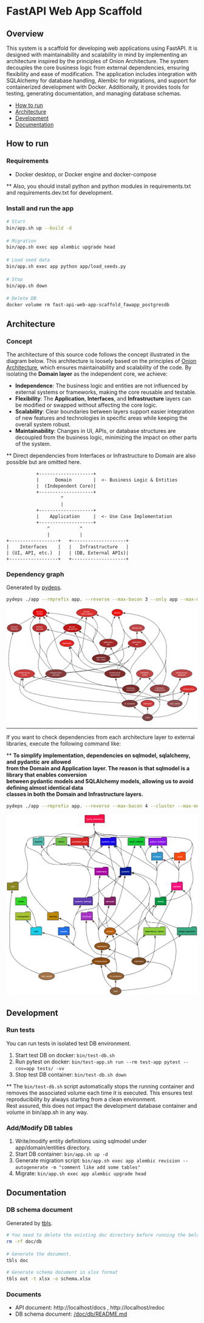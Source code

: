 # FastAPI Web App Scaffold

## Overview

This system is a scaffold for developing web applications using FastAPI. It is designed with maintainability and
scalability in mind by implementing an architecture inspired by the principles of Onion Architecture. The system
decouples the core business logic from external dependencies, ensuring flexibility and ease of modification. The
application includes integration with SQLAlchemy for database handling, Alembic for migrations, and support for
containerized development with Docker. Additionally, it provides tools for testing, generating documentation, and
managing database schemas.

- [How to run](#how-to-run)
- [Architecture](#architecture)
- [Development](#development)
- [Documentation](#documentation)

## How to run

### Requirements

- Docker desktop, or Docker engine and docker-compose

** Also, you should install python and python modules in requirements.txt and requirements.dev.txt for development.

### Install and run the app

```bash
# Start
bin/app.sh up --build -d

# Migration
bin/app.sh exec app alembic upgrade head

# Load seed data
bin/app.sh exec app python app/load_seeds.py

# Stop
bin/app.sh down

# Delete DB
docker volume rm fast-api-web-app-scaffold_fawapp_postgresdb
```

## Architecture

### Concept

The architecture of this source code follows the concept illustrated in the diagram below.
This architecture is loosely based on the principles
of [Onion Architecture](https://jeffreypalermo.com/2008/07/the-onion-architecture-part-1/), which ensures
maintainability and
scalability of the code. By isolating the **Domain layer** as the independent core, we achieve:

- **Independence**: The business logic and entities are not influenced by external systems or frameworks, making the
  core reusable and testable.
- **Flexibility**: The **Application**, **Interfaces**, and **Infrastructure** layers can be modified or swapped without
  affecting the core logic.
- **Scalability**: Clear boundaries between layers support easier integration of new features and technologies in
  specific areas while keeping the overall system robust.
- **Maintainability**: Changes in UI, APIs, or database structures are decoupled from the business logic, minimizing the
  impact on other parts of the system.

** Direct dependencies from Interfaces or Infrastructure to Domain are also possible but are omitted here.

```
           +--------------------+
           |      Domain        |  <- Business Logic & Entities
           |  (Independent Core)|
           +--------------------+
                    ^
                    |
           +--------------------+
           |    Application     |  <- Use Case Implementation
           +--------------------+
               ^           ^
               |           |
+------------------+   +--------------------+
|    Interfaces    |   |   Infrastructure   |
| (UI, API, etc.)  |   | (DB, External APIs)|
+------------------+   +--------------------+
```

### Dependency graph

Generated by [pydeps](https://github.com/thebjorn/pydeps).

```bash
pydeps ./app --rmprefix app. --reverse --max-bacon 3 --only app --max-module-depth=3 -o app_only.svg
```

![Dependency Graph](app_only.svg)

---

If you want to check dependencies from each architecture layer to external libraries,
execute the following command like:

** **To simplify implementation, dependencies on sqlmodel, sqlalchemy, and pydantic are allowed  
from the Domain and Application layer. The reason is that sqlmodel is a library that enables conversion  
between pydantic models and SQLAlchemy models, allowing us to avoid defining almost identical data  
classes in both the Domain and Infrastructure layers.**

```bash
pydeps ./app --rmprefix app. --reverse --max-bacon 4 --cluster --max-module-depth=2 -o app_external.svg
```

![External libraries dependency graph](app_external.svg)

## Development

### Run tests

You can run tests in isolated test DB environment.

1. Start test DB on docker: `bin/test-db.sh`
2. Run pytest on docker: `bin/test-app.sh run --rm test-app pytest --cov=app tests/ -vv`
3. Stop test DB container: `bin/test-db.sh down`

** The `bin/test-db.sh` script automatically stops the running container and removes the associated volume
each time it is executed.
This ensures test reproducibility by always starting from a clean environment.  
Rest assured, this does not impact the development database container and volume in bin/app.sh in any way.

### Add/Modify DB tables

1. Write/modify entity definitions using sqlmodel under app/domain/entities directory.
2. Start DB container: `bin/app.sh up -d`
3. Generate migration script:
   `bin/app.sh exec app alembic revision --autogenerate -m "comment like add some tables"`
4. Migrate: `bin/app.sh exec app alembic upgrade head`

## Documentation

### DB schema document

Generated by [tbls](https://github.com/k1LoW/tbls).

```bash
# You need to delete the existing doc directory before running the below command.
rm -rf doc/db

# Generate the document.
tbls doc
```

```bash
# Generate schema document in xlsx format
tbls out -t xlsx -o schema.xlsx
```

### Documents

- API document: http://localhost/docs , http://localhost/redoc
- DB schema document: [/doc/db/README.md](/doc/db/README.md)

